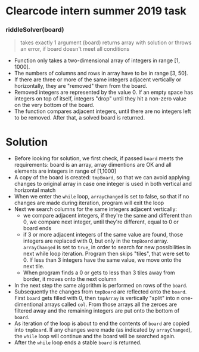# Clearcode intern summer 2019 task

### riddleSolver(board)

> takes exactly 1 argument (board)
> returns array with solution or throws an error, if board doesn't meet all conditions

- Function only takes a two-dimensional array of integers in range [1, 1000].
- The numbers of columns and rows in array have to be in range [3, 50].
- If there are three or more of the same integers adjacent vertically or
  horizontally, they are "removed" them from the board.
- Removed integers are represented by the value 0. If an empty space has
  integers on top of itself, integers "drop" until they hit a non-zero value on the
  very bottom of the board.
- The function compares adjacent integers, until there are no integers left to be removed.
  After that, a solved board is returned.

# Solution

- Before looking for solution, we first check, if passed `board` meets the requirements: board is an array, array dimentions are OK and all elements are integers in range of [1,1000]
- A copy of the board is created: `tmpBoard`, so that we can avoid applying changes to original array in case one integer is used in both vertical and horizontal match
- When we enter the `while` loop, `arrayChanged` is set to false, so that if no changes are made during iteration, program will exit the loop
- Next we search columns for the same integers adjacent vertically:
  - we compare adjacent integers, if they're the same and different than 0, we compare next integer, until they're different, equal to 0 or board ends
  - if 3 or more adjacent integers of the same value are found, those integers are replaced with 0, but only in the `tmpBoard` array. `arrayChanged` is set to `true`, in order to search for new possibilities in next while loop iteration. Program then skips "tiles", that were set to 0. If less than 3 integers have the same value, we move onto the next tile.
  - When program finds a 0 or gets to less than 3 tiles away from border, it moves onto the next column
- In the next step the same algorithm is performed on rows of the `board`.
- Subsequently the changes from `tmpBoard` are reflected onto the `board`. First `board` gets filled with 0, then `tmpArray` is vertically "split" into n one-dimentional arrays called `col`. From those arrays all the zeroes are filtered away and the remaining integers are put onto the bottom of `board`.
- As iteration of the loop is about to end the contents of `board` are copied into `tmpBoard`. If any changes were made (as indicated by `arrayChanged`), the `while` loop will continue and the board will be searched again.
- After the `while` loop ends a stable `board` is returned.
